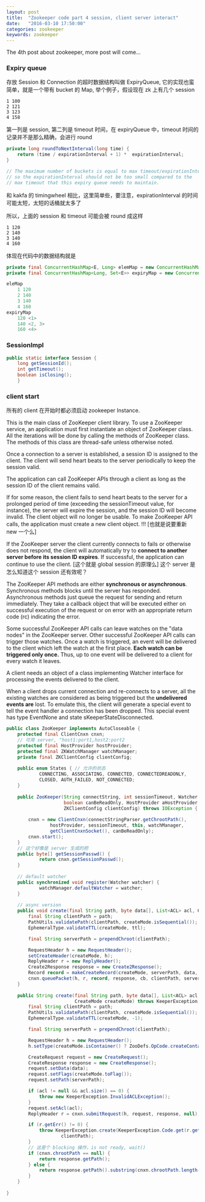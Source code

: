 ```yaml
---
layout: post
title:  "Zookeeper code part 4 session, client server interact"
date:   "2016-03-10 17:50:00"
categories: zookeeper
keywords: zookeeper
---
```


The 4th post about zookeeper, more post will come...

### Expiry queue

存放 Session 和 Connection 的超时数据结构叫做 ExpiryQueue, 它的实现也蛮简单，就是一个带有 bucket 的 Map, 举个例子，假设现在 zk 上有几个 session

```
1 100
2 121
3 123
4 158
```

第一列是 session, 第二列是 timeout 时间，在 expiryQueue 中，timeout 时间的记录并不是那么精确，会进行 round

```java
private long roundToNextInterval(long time) {
    return (time / expirationInterval + 1) *  expirationInterval;
}

// The maximum number of buckets is equal to max timeout/expirationInterval,
// so the expirationInterval should not be too small compared to the
// max timeout that this expiry queue needs to maintain.
```

和 kakfa 的 timingwheel 相比，这里简单些，要注意，expirationInterval 的时间可能太短，太短的话桶就太多了

所以，上面的 session 和 timeout 可能会被 round 成这样

```
1 120
2 140
3 140
4 160
```

体现在代码中的数据结构就是

```java
private final ConcurrentHashMap<E, Long> elemMap = new ConcurrentHashMap<E, Long>();
private final ConcurrentHashMap<Long, Set<E>> expiryMap = new ConcurrentHashMap<Long, Set<E>>();

eleMap
    1 120
    2 140
    3 140
    4 160
expiryMap
    120 <1>
    140 <2, 3>
    160 <4>    
```

### SessionImpl

```java
public static interface Session {
    long getSessionId();
    int getTimeout();
    boolean isClosing();
    }
```


### client start 

所有的 client 在开始时都必须启动 zookeeper Instance.

This is the main class of ZooKeeper client library. To use a ZooKeeper
  service, an application must first instantiate an object of ZooKeeper class.
 All the iterations will be done by calling the methods of ZooKeeper class.
 The methods of this class are thread-safe unless otherwise noted.
 
Once a connection to a server is established, a session ID is assigned to the
client. The client will send heart beats to the server periodically to keep
the session valid.

The application can call ZooKeeper APIs through a client as long as the
session ID of the client remains valid.

If for some reason, the client fails to send heart beats to the server for a
 prolonged period of time (exceeding the sessionTimeout value, for instance),
 the server will expire the session, and the session ID will become invalid.
 The client object will no longer be usable. To make ZooKeeper API calls, the
 application must create a new client object.  !!! [也就是说要重新 new 一个么]

 If the ZooKeeper server the client currently connects to fails or otherwise
 does not respond, the client will automatically try to **connect to another
 server before its session ID expires**. If successful, the application can
 continue to use the client. [这个就是 global session 的原理么]
 这个 server 是怎么知道这个 session 还有效呢？

 The ZooKeeper API methods are either **synchronous or asynchronous**. Synchronous
 methods blocks until the server has responded. Asynchronous methods just queue
 the request for sending and return immediately. They take a callback object that
 will be executed either on successful execution of the request or on error with
 an appropriate return code (rc) indicating the error.
 
 Some successful ZooKeeper API calls can leave watches on the "data nodes" in
 the ZooKeeper server. Other successful ZooKeeper API calls can trigger those
 watches. Once a watch is triggered, an event will be delivered to the client
 which left the watch at the first place. **Each watch can be triggered only
 once.** Thus, up to one event will be delivered to a client for every watch it
 leaves.

 A client needs an object of a class implementing Watcher interface for
 processing the events delivered to the client.

 When a client drops current connection and re-connects to a server, all the
 existing watches are considered as being triggered but the **undelivered events
 are** lost. To emulate this, the client will generate a special event to tell
 the event handler a connection has been dropped. This special event has type
 EventNone and state sKeeperStateDisconnected.

```java
public class ZooKeeper implements AutoCloseable {
    protected final ClientCnxn cnxn;
    // 可用 server, "host1:port1,host2:port2
    protected final HostProvider hostProvider;
    protected final ZKWatchManager watchManager;
    private final ZKClientConfig clientConfig;
    
    public enum States { // 允许的状态
            CONNECTING, ASSOCIATING, CONNECTED, CONNECTEDREADONLY,
            CLOSED, AUTH_FAILED, NOT_CONNECTED;
    }
    
    public ZooKeeper(String connectString, int sessionTimeout, Watcher watcher,
                     boolean canBeReadOnly, HostProvider aHostProvider,
                     ZKClientConfig clientConfig) throws IOException {
        
        cnxn = new ClientCnxn(connectStringParser.getChrootPath(),
                hostProvider, sessionTimeout, this, watchManager,
                getClientCnxnSocket(), canBeReadOnly);
        cnxn.start();    
    }    
    // 这个好像是 server 生成的把
    public byte[] getSessionPasswd() {
            return cnxn.getSessionPasswd();
    }
    
    // default watcher
    public synchronized void register(Watcher watcher) {
            watchManager.defaultWatcher = watcher;
    }
    
    // async version
    public void create(final String path, byte data[], List<ACL> acl, CreateMode createMode, Create2Callback cb, Object ctx, long ttl) {
        final String clientPath = path;
        PathUtils.validatePath(clientPath, createMode.isSequential());
        EphemeralType.validateTTL(createMode, ttl);

        final String serverPath = prependChroot(clientPath);

        RequestHeader h = new RequestHeader();
        setCreateHeader(createMode, h);
        ReplyHeader r = new ReplyHeader();
        Create2Response response = new Create2Response();
        Record record = makeCreateRecord(createMode, serverPath, data, acl, ttl);
        cnxn.queuePacket(h, r, record, response, cb, clientPath, serverPath, ctx, null);
    }    
    
    public String create(final String path, byte data[], List<ACL> acl,
                         CreateMode createMode) throws KeeperException, InterruptedException {
        final String clientPath = path;
        PathUtils.validatePath(clientPath, createMode.isSequential());
        EphemeralType.validateTTL(createMode, -1);

        final String serverPath = prependChroot(clientPath);

        RequestHeader h = new RequestHeader();
        h.setType(createMode.isContainer() ? ZooDefs.OpCode.createContainer : ZooDefs.OpCode.create);

        CreateRequest request = new CreateRequest();
        CreateResponse response = new CreateResponse();
        request.setData(data);
        request.setFlags(createMode.toFlag());
        request.setPath(serverPath);

        if (acl != null && acl.size() == 0) {
            throw new KeeperException.InvalidACLException();
        }
        request.setAcl(acl);
        ReplyHeader r = cnxn.submitRequest(h, request, response, null);

        if (r.getErr() != 0) {
            throw KeeperException.create(KeeperException.Code.get(r.getErr()),
                    clientPath);
        }
        // 这是个 blocking 操作，is not ready, wait()
        if (cnxn.chrootPath == null) {
            return response.getPath();
        } else {
            return response.getPath().substring(cnxn.chrootPath.length());
        }
    }
    
}
```